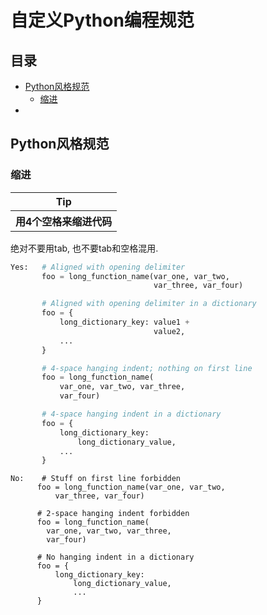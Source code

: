 # 自定义Python编程规范

## 目录

* <a href='fggf'>Python风格规范</a>
  - <a href='fggf_sj'>缩进</a>
* 

















## <a name='fggf'>Python风格规范</a>

### <a name='fggf_sj'>缩进</a>

<table>
    <tr><th>Tip</th></tr>
    <tr><th>用4个空格来缩进代码</th></tr>
</table>

绝对不要用tab, 也不要tab和空格混用.

```python
Yes:   # Aligned with opening delimiter
       foo = long_function_name(var_one, var_two,
                                var_three, var_four)

       # Aligned with opening delimiter in a dictionary
       foo = {
           long_dictionary_key: value1 +
                                value2,
           ...
       }

       # 4-space hanging indent; nothing on first line
       foo = long_function_name(
           var_one, var_two, var_three,
           var_four)

       # 4-space hanging indent in a dictionary
       foo = {
           long_dictionary_key:
               long_dictionary_value,
           ...
       }
```

```
No:    # Stuff on first line forbidden
      foo = long_function_name(var_one, var_two,
          var_three, var_four)

      # 2-space hanging indent forbidden
      foo = long_function_name(
        var_one, var_two, var_three,
        var_four)

      # No hanging indent in a dictionary
      foo = {
          long_dictionary_key:
              long_dictionary_value,
              ...
      }
```





